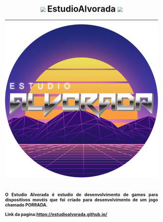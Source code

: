 <h1 align=center>
    <img src="https://img.icons8.com/cotton/38/000000/visual-game-boy--v1.png"/> EstudioAlvorada <img src="https://img.icons8.com/cotton/38/000000/sunset--v2.png"/> 
</h1>
<hr>

![IMG](alvorada_logo.png)

<br>

<p align="justify">
    <b>O Estudio Alvorada é estudio de desenvolvimento de games para dispositivos movéis que foi criado para desenvolvimento de um jogo chamado PORRADA.
</p>


Link da pagina:https://estudioalvorada.github.io/
